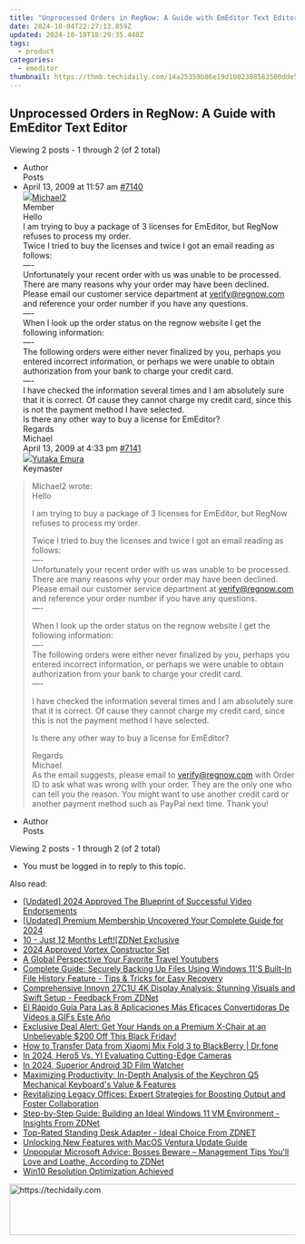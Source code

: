 ```yaml
---
title: "Unprocessed Orders in RegNow: A Guide with EmEditor Text Editor"
date: 2024-10-04T22:27:13.859Z
updated: 2024-10-10T18:29:35.440Z
tags:
  - product
categories:
  - emeditor
thumbnail: https://thmb.techidaily.com/14a25359b86e19d1002308583500dde5e5cec05558fa18656a09087a1aaee21b.jpg
---
```


## Unprocessed Orders in RegNow: A Guide with EmEditor Text Editor

Viewing 2 posts - 1 through 2 (of 2 total)

* Author  
Posts
* April 13, 2009 at 11:57 am [#7140](https://tools.techidaily.com/emeditor/products/)  
[![](https://secure.gravatar.com/avatar/a6bf559b23ee49098cd4ac04ae147560?s=80&d=identicon&r=g)Michael2](https://www.emeditor.com/forums/users/Michael2/ "View Michael2's profile")  
Member  
Hello  
 I am trying to buy a package of 3 licenses for EmEditor, but RegNow refuses to process my order.  
 Twice I tried to buy the licenses and twice I got an email reading as follows:  
 —-  
 Unfortunately your recent order with us was unable to be processed. There are many reasons why your order may have been declined. Please email our customer service department at [verify@regnow.com](https://tools.techidaily.com/emeditor/products/) and reference your order number  if you have any questions.  
 —-  
 When I look up the order status on the regnow website I get the following information:  
 —-  
 The following orders were either never finalized by you, perhaps you entered incorrect information, or perhaps we were unable to obtain authorization from your bank to charge your credit card.  
 —-  
 I have checked the information several times and I am absolutely sure that it is correct. Of cause they cannot charge my credit card, since this is not the payment method I have selected.  
 Is there any other way to buy a license for EmEditor?  
 Regards  
 Michael  
April 13, 2009 at 4:33 pm [#7141](https://tools.techidaily.com/emeditor/products/)  
[![](https://secure.gravatar.com/avatar/a0a6377144ed3636f985d87303f65ed2?s=80&d=identicon&r=g)Yutaka Emura](https://www.emeditor.com/forums/users/yemura/ "View Yutaka Emura's profile")  
Keymaster  
> Michael2 wrote:  
> Hello  
>  
> I am trying to buy a package of 3 licenses for EmEditor, but RegNow refuses to process my order.  
>  
> Twice I tried to buy the licenses and twice I got an email reading as follows:  
> —-  
> Unfortunately your recent order with us was unable to be processed. There are many reasons why your order may have been declined. Please email our customer service department at [verify@regnow.com](https://tools.techidaily.com/emeditor/products/) and reference your order number if you have any questions.  
> —-  
>  
> When I look up the order status on the regnow website I get the following information:  
> —-  
> The following orders were either never finalized by you, perhaps you entered incorrect information, or perhaps we were unable to obtain authorization from your bank to charge your credit card.  
> —-  
>  
> I have checked the information several times and I am absolutely sure that it is correct. Of cause they cannot charge my credit card, since this is not the payment method I have selected.  
>  
> Is there any other way to buy a license for EmEditor?  
>  
> Regards  
> Michael  
 As the email suggests, please email to [verify@regnow.com](https://tools.techidaily.com/emeditor/products/) with Order ID to ask what was wrong with your order. They are the only one who can tell you the reason. You might want to use another credit card or another payment method such as PayPal next time. Thank you!
* Author  
Posts

Viewing 2 posts - 1 through 2 (of 2 total)

* You must be logged in to reply to this topic.

<ins class="adsbygoogle"
     style="display:block"
     data-ad-format="autorelaxed"
     data-ad-client="ca-pub-7571918770474297"
     data-ad-slot="1223367746"></ins>

<ins class="adsbygoogle"
     style="display:block"
     data-ad-client="ca-pub-7571918770474297"
     data-ad-slot="8358498916"
     data-ad-format="auto"
     data-full-width-responsive="true"></ins>

<span class="atpl-alsoreadstyle">Also read:</span>
<div><ul>
<li><a href="https://article-tips.techidaily.com/updated-2024-approved-the-blueprint-of-successful-video-endorsements/"><u>[Updated] 2024 Approved The Blueprint of Successful Video Endorsements</u></a></li>
<li><a href="https://youtube-web.techidaily.com/ed-premium-membership-uncovered-your-complete-guide-for-2024/"><u>[Updated] Premium Membership Uncovered Your Complete Guide for 2024</u></a></li>
<li><a href="https://win-studio.techidaily.com/10-just-12-months-leftzdnet-exclusive/"><u>10 - Just 12 Months Left![ZDNet Exclusive</u></a></li>
<li><a href="https://fox-helps.techidaily.com/2024-approved-vortex-constructor-set/"><u>2024 Approved Vortex Constructor Set</u></a></li>
<li><a href="https://youtube-clips.techidaily.com/a-global-perspective-your-favorite-travel-youtubers/"><u>A Global Perspective Your Favorite Travel Youtubers</u></a></li>
<li><a href="https://win-studio.techidaily.com/complete-guide-securely-backing-up-files-using-windows-11s-built-in-file-history-feature-tips-and-tricks-for-easy-recovery/"><u>Complete Guide: Securely Backing Up Files Using Windows 11'S Built-In File History Feature - Tips & Tricks for Easy Recovery</u></a></li>
<li><a href="https://win-studio.techidaily.com/comprehensive-innovn-27c1u-4k-display-analysis-stunning-visuals-and-swift-setup-feedback-from-zdnet/"><u>Comprehensive Innovn 27C1U 4K Display Analysis: Stunning Visuals and Swift Setup - Feedback From ZDNet</u></a></li>
<li><a href="https://discover-community.techidaily.com/el-rapido-guia-para-las-8-aplicaciones-mas-eficaces-convertidoras-de-videos-a-gifs-este-ano/"><u>El Rápido Guía Para Las 8 Aplicaciones Más Eficaces Convertidoras De Vídeos a GIFs Este Año</u></a></li>
<li><a href="https://win-studio.techidaily.com/exclusive-deal-alert-get-your-hands-on-a-premium-x-chair-at-an-unbelievable-200-off-this-black-friday/"><u>Exclusive Deal Alert: Get Your Hands on a Premium X-Chair at an Unbelievable $200 Off This Black Friday!</u></a></li>
<li><a href="https://android-transfer.techidaily.com/how-to-transfer-data-from-xiaomi-mix-fold-3-to-blackberry-drfone-by-drfone-transfer-from-android-transfer-from-android/"><u>How to Transfer Data from Xiaomi Mix Fold 3 to BlackBerry | Dr.fone</u></a></li>
<li><a href="https://some-knowledge.techidaily.com/in-2024-hero5-vs-yi-evaluating-cutting-edge-cameras/"><u>In 2024, Hero5 Vs. YI Evaluating Cutting-Edge Cameras</u></a></li>
<li><a href="https://fox-helps.techidaily.com/in-2024-superior-android-3d-film-watcher/"><u>In 2024, Superior Android 3D Film Watcher</u></a></li>
<li><a href="https://win-studio.techidaily.com/maximizing-productivity-in-depth-analysis-of-the-keychron-q5-mechanical-keyboards-value-and-features/"><u>Maximizing Productivity: In-Depth Analysis of the Keychron Q5 Mechanical Keyboard's Value & Features</u></a></li>
<li><a href="https://win-studio.techidaily.com/revitalizing-legacy-offices-expert-strategies-for-boosting-output-and-foster-collaboration/"><u>Revitalizing Legacy Offices: Expert Strategies for Boosting Output and Foster Collaboration</u></a></li>
<li><a href="https://win-studio.techidaily.com/step-by-step-guide-building-an-ideal-windows-11-vm-environment-insights-from-zdnet/"><u>Step-by-Step Guide: Building an Ideal Windows 11 VM Environment - Insights From ZDNet</u></a></li>
<li><a href="https://win-studio.techidaily.com/top-rated-standing-desk-adapter-ideal-choice-from-zdnet/"><u>Top-Rated Standing Desk Adapter - Ideal Choice From ZDNET</u></a></li>
<li><a href="https://buynow-marvelous.techidaily.com/unlocking-new-features-with-macos-ventura-update-guide/"><u>Unlocking New Features with MacOS Ventura Update Guide</u></a></li>
<li><a href="https://win-studio.techidaily.com/unpopular-microsoft-advice-bosses-beware-management-tips-youll-love-and-loathe-according-to-zdnet/"><u>Unpopular Microsoft Advice: Bosses Beware – Management Tips You'll Love and Loathe, According to ZDNet</u></a></li>
<li><a href="https://network-issues.techidaily.com/win10-resolution-optimization-achieved/"><u>Win10 Resolution Optimization Achieved</u></a></li>
</ul></div>

<!-- affiliate ads begin -->
<a href="https://appsumo.8odi.net/c/5597632/2144309/7443" target="_top" id="2144309">
  <img src="//a.impactradius-go.com/display-ad/7443-2144309" border="0" alt="https://techidaily.com" width="728" height="90"/>
</a>
<img height="0" width="0" src="https://appsumo.8odi.net/i/5597632/2144309/7443" style="position:absolute;visibility:hidden;" border="0" />
<!-- affiliate ads end -->

